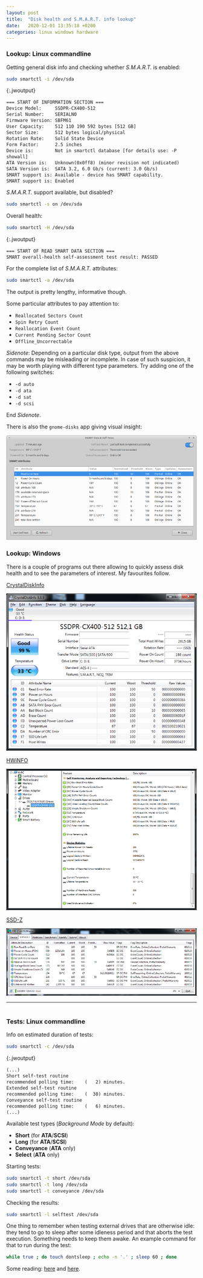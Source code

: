 ```yaml
---
layout: post
title:  "Disk health and S.M.A.R.T. info lookup"
date:   2020-12-01 13:35:18 +0200
categories: linux windows hardware
---
```


### Lookup: Linux commandline

Getting general disk info and checking whether _S.M.A.R.T._ is enabled:

```bash
sudo smartctl -i /dev/sda
```

{:.jwoutput}
```
=== START OF INFORMATION SECTION ===
Device Model:     SSDPR-CX400-512
Serial Number:    SERIALNO
Firmware Version: SBFM61
User Capacity:    512 110 190 592 bytes [512 GB]
Sector Size:      512 bytes logical/physical
Rotation Rate:    Solid State Device
Form Factor:      2.5 inches
Device is:        Not in smartctl database [for details use: -P showall]
ATA Version is:   Unknown(0x0ff8) (minor revision not indicated)
SATA Version is:  SATA 3.2, 6.0 Gb/s (current: 3.0 Gb/s)
SMART support is: Available - device has SMART capability.
SMART support is: Enabled
```

_S.M.A.R.T._ support available, but disabled?

```bash
sudo smartctl -s on /dev/sda
```

Overall health:

```bash
sudo smartctl -H /dev/sda
```

{:.jwoutput}
```
=== START OF READ SMART DATA SECTION ===
SMART overall-health self-assessment test result: PASSED
```

For the complete list of _S.M.A.R.T._ attributes:

```bash
sudo smartctl -a /dev/sda
```

The output is pretty lengthy, informative though.

Some particular attributes to pay attention to:

- `Reallocated Sectors Count`
- `Spin Retry Count`
- `Reallocation Event Count`
- `Current Pending Sector Count`
- `Offline_Uncorrectable`

_Sidenote_: Depending on a particular disk type, output from the above commands may be misleading or incomplete. In case of such suspicion, it may be worth playing with different type parameters. Try adding one of the following switches:

- `-d auto` 
- `-d ata`
- `-d sat`
- `-d scsi`

End _Sidenote_.

There is also the `gnome-disks` app giving visual insight:

![image gnomedisks](/assets/img/disk-health-and-smart-info-lookup/gnomeDisks.png)

### Lookup: Windows

There is a couple of programs out there allowing to quickly assess disk health and to see the parameters of interest. My favourites follow.

[CrystalDiskInfo](https://portableapps.com/apps/utilities/crystaldiskinfo_portable)

![image crystaldiskinfo](/assets/img/disk-health-and-smart-info-lookup/CrystalDisk.png)

[HWiNFO](https://portableapps.com/apps/utilities/hwinfo-portable)

![image hwinfo](/assets/img/disk-health-and-smart-info-lookup/HwInfo.png)

[SSD-Z](https://portableapps.com/apps/utilities/ssd-z-portable)

![image ssd-z](/assets/img/disk-health-and-smart-info-lookup/ssdz-smart.png)

---
#

### Tests: Linux commandline

Info on estimated duration of tests:

```bash
sudo smartctl -c /dev/sda
```

{:.jwoutput}
```
(...)
Short self-test routine 
recommended polling time: 	 (   2) minutes.
Extended self-test routine
recommended polling time: 	 (  30) minutes.
Conveyance self-test routine
recommended polling time: 	 (   6) minutes.
(...)
```

Available test types (_Background Mode_ by default):

- **Short** (for **ATA**/**SCSI**)
- **Long** (for **ATA**/**SCSI**)
- **Conveyance** (**ATA** only)
- **Select** (**ATA** only)

Starting tests:

```bash
sudo smartctl -t short /dev/sda
sudo smartctl -t long /dev/sda
sudo smartctl -t conveyance /dev/sda
```

Checking the results:

```bash
sudo smartctl -l selftest /dev/sda
```

One thing to remember when testing external drives that are otherwise idle: they tend to go to sleep after some idleness period and that aborts the test execution.
Something needs to keep them awake. An example command for that to run during the test:

```bash
while true ; do touch dontsleep ; echo -n '.' ; sleep 60 ; done
```

Some reading: [here](https://www.thomas-krenn.com/en/wiki/Smartctl_Tool) and [here](https://www.thomas-krenn.com/en/wiki/SMART_tests_with_smartctl).
